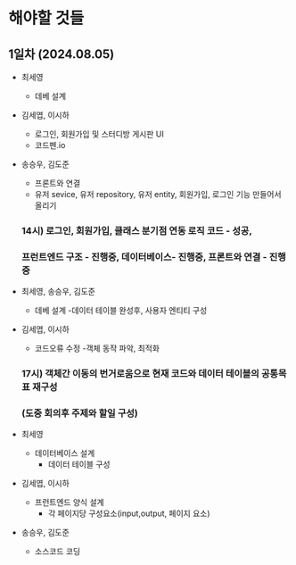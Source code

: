 # 해야할 것들

## 1일차 (2024.08.05)

- 최세영
    - 데베 설계
- 김세엽, 이시하
    - 로그인, 회원가입 및 스터디방 게시판 UI
    - 코드펜.io
- 송승우, 김도준
    - 프론트와 연결
    - 유저 sevice, 유저 repository, 유저 entity, 회원가입, 로그인 기능 만들어서 올리기
 
  ### 14시) 로그인, 회원가입, 클래스 분기점 연동 로직 코드 - 성공,
  ###       프런트엔드 구조 - 진행중,     데이터베이스- 진행중,     프론트와 연결 - 진행중


- 최세영, 송승우, 김도준
    - 데베 설계
        -데이터 테이블 완성후, 사용자 엔티티 구성
- 김세엽, 이시하
    - 코드오류 수정
        -객체 동작 파악, 최적화

   ### 17시) 객체간 이동의 번거로움으로 현재 코드와 데이터 테이블의 공통목표 재구성
  ###        (도중 회의후 주제와 할일 구성)

- 최세영
    - 데이터베이스 설계
        - 데이터 테이블 구성
- 김세엽, 이시하
    - 프런트엔드 양식 설계
        - 각 페이지당 구성요소(input,output, 페이지 요소)
- 송승우, 김도준
    - 소스코드 코딩

   
